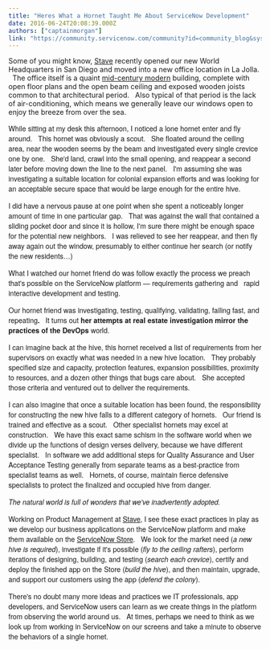 ```yaml
---
title: "Heres What a Hornet Taught Me About ServiceNow Development"
date: 2016-06-24T20:08:39.000Z
authors: ["captainmorgan"]
link: "https://community.servicenow.com/community?id=community_blog&sys_id=f95ca6a1dbd0dbc01dcaf3231f9619e9"
---
```

<p>Some of you might know, <a title="w.staveapps.com/" href="http://www.staveapps.com/">Stave</a> recently opened our new World Headquarters in San Diego and moved into a new office location in La Jolla.   The office itself is a quaint <a title="n.wikipedia.org/wiki/Mid-century_modern" href="https://en.wikipedia.org/wiki/Mid-century_modern">mid-century modern</a> building, complete with open floor plans and the open beam ceiling and exposed wooden joists common to that architectural period.   Also typical of that period is the lack of air-conditioning, which means we generally leave our windows open to enjoy the breeze from over the sea.</p><p style="font-family: 'Helvetica Neue';"></p><p style="font-family: 'Helvetica Neue';">While sitting at my desk this afternoon, I noticed a lone hornet enter and fly around.   This hornet was obviously a scout.   She floated around the ceiling area, near the wooden seems by the beam and investigated every single crevice one by one.   She'd land, crawl into the small opening, and reappear a second later before moving down the line to the next panel.   I'm assuming she was investigating a suitable location for colonial expansion efforts and was looking for an acceptable secure space that would be large enough for the entire hive.</p><p style="font-family: 'Helvetica Neue';"></p><p style="font-family: 'Helvetica Neue';">I did have a nervous pause at one point when she spent a noticeably longer amount of time in one particular gap.   That was against the wall that contained a sliding pocket door and since it is hollow, I'm sure there might be enough space for the potential new neighbors.   I was relieved to see her reappear, and then fly away again out the window, presumably to either continue her search (or notify the new residents…)</p><p style="font-family: 'Helvetica Neue';"></p><p style="font-family: 'Helvetica Neue';">What I watched our hornet friend do was follow exactly the process we preach that's possible on the ServiceNow platform — requirements gathering and   rapid interactive development and testing.</p><p style="font-family: 'Helvetica Neue';"></p><p style="font-family: 'Helvetica Neue';">Our hornet friend was investigating, testing, qualifying, validating, failing fast, and repeating<strong>.</strong>   It turns out <strong>her attempts at real estate investigation mirror the practices of the DevOps</strong> world.</p><p style="font-family: 'Helvetica Neue';"></p><p style="font-family: 'Helvetica Neue';">I can imagine back at the hive, this hornet received a list of requirements from her supervisors on exactly what was needed in a new hive location.   They probably specified size and capacity, protection features, expansion possibilities, proximity to resources, and a dozen other things that bugs care about.   She accepted those criteria and ventured out to deliver the requirements.</p><p style="font-family: 'Helvetica Neue';"></p><p style="font-family: 'Helvetica Neue';">I can also imagine that once a suitable location has been found, the responsibility for constructing the new hive falls to a different category of hornets.   Our friend is trained and effective as a scout.   Other specialist hornets may excel at construction.   We have this exact same schism in the software world when we divide up the functions of design verses delivery, because we have different specialist.   In software we add additional steps for Quality Assurance and User Acceptance Testing generally from separate teams as a best-practice from specialist teams as well.   Hornets, of course, maintain fierce defensive specialists to protect the finalized and occupied hive from danger.</p><p style="font-family: 'Helvetica Neue';"></p><p style="font-family: 'Helvetica Neue';"><em>The natural world is full of wonders that we've inadvertently adopted. </em></p><p style="font-family: 'Helvetica Neue';"></p><p style="font-family: 'Helvetica Neue';">Working on Product Management at <a title="w.staveapps.com/" href="http://www.staveapps.com/">Stave</a>, I see these exact practices in play as we develop our business applications on the ServiceNow platform and make them available on the <a title="tore.servicenow.com/$appstore.do#!/store/search?q=stave" href="https://store.servicenow.com/$appstore.do#!/store/search?q=stave">ServiceNow Store</a>.   We look for the market need (<em>a new hive is required</em>), investigate if it's possible (<em>fly to the ceiling rafters</em>), perform iterations of designing, building, and testing (<em>search each crevice</em>), certify and deploy the finished app on the Store (<em>build the hive</em>), and then maintain, upgrade, and support our customers using the app (<em>defend the colony</em>).</p><p style="font-family: 'Helvetica Neue';"></p><p style="font-family: 'Helvetica Neue';">There's no doubt many more ideas and practices we IT professionals, app developers, and ServiceNow users can learn as we create things in the platform from observing the world around us.   At times, perhaps we need to think as we look up from working in ServiceNow on our screens and take a minute to observe the behaviors of a single hornet.</p>